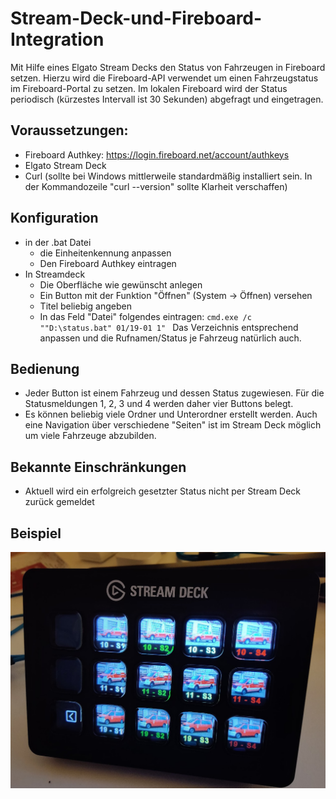 # Stream-Deck-und-Fireboard-Integration
Mit Hilfe eines Elgato Stream Decks den Status von Fahrzeugen in Fireboard setzen. Hierzu wird die Fireboard-API verwendet um einen Fahrzeugstatus im Fireboard-Portal zu setzen. Im lokalen Fireboard wird der Status periodisch (kürzestes Intervall ist 30 Sekunden) abgefragt und eingetragen.

## Voraussetzungen:
- Fireboard Authkey: https://login.fireboard.net/account/authkeys
- Elgato Stream Deck
- Curl (sollte bei Windows mittlerweile standardmäßig installiert sein. In der Kommandozeile "curl --version" sollte Klarheit verschaffen)

## Konfiguration
- in der .bat Datei
  - die Einheitenkennung anpassen
  - Den Fireboard Authkey eintragen
- In Streamdeck
  - Die Oberfläche wie gewünscht anlegen
  - Ein Button mit der Funktion "Öffnen" (System -> Öffnen) versehen
  - Titel beliebig angeben
  - In das Feld "Datei" folgendes eintragen: ```cmd.exe /c ""D:\status.bat" 01/19-01 1" ``` Das Verzeichnis entsprechend anpassen und die Rufnamen/Status je Fahrzeug natürlich auch.

## Bedienung
- Jeder Button ist einem Fahrzeug und dessen Status zugewiesen. Für die Statusmeldungen 1, 2, 3 und 4 werden daher vier Buttons belegt.
- Es können beliebig viele Ordner und Unterordner erstellt werden. Auch eine Navigation über verschiedene "Seiten" ist im Stream Deck möglich um viele Fahrzeuge abzubilden.

## Bekannte Einschränkungen
- Aktuell wird ein erfolgreich gesetzter Status nicht per Stream Deck zurück gemeldet

## Beispiel
![Stream Deck Beispiel](https://github.com/DerRheingold/Stream-Deck-und-Fireboard-Integration/blob/main/Streak%20Deck.jpg)
